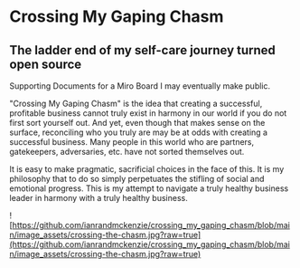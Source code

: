 # Crossing My Gaping Chasm

## The ladder end of my self-care journey turned open source

Supporting Documents for a Miro Board I may eventually make public.

"Crossing My Gaping Chasm" is the idea that creating a successful, profitable business cannot truly exist in harmony in our world if you do not first sort yourself out. And yet, even though that makes sense on the surface, reconciling who you truly are may be at odds with creating a successful business. Many people in this world who are partners, gatekeepers, adversaries, etc. have not sorted themselves out.

It is easy to make pragmatic, sacrificial choices in the face of this. It is my philosophy that to do so simply perpetuates the stifling of social and emotional progress. This is my attempt to navigate a truly healthy business leader in harmony with a truly healthy business.

![https://github.com/ianrandmckenzie/crossing_my_gaping_chasm/blob/main/image_assets/crossing-the-chasm.jpg?raw=true](https://github.com/ianrandmckenzie/crossing_my_gaping_chasm/blob/main/image_assets/crossing-the-chasm.jpg?raw=true)
